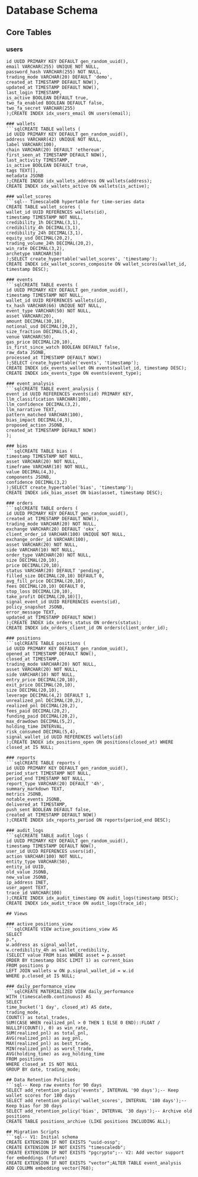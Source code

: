 # Database Schema

## Core Tables

### users
```sqlCREATE TABLE users (
id UUID PRIMARY KEY DEFAULT gen_random_uuid(),
email VARCHAR(255) UNIQUE NOT NULL,
password_hash VARCHAR(255) NOT NULL,
trading_mode VARCHAR(20) DEFAULT 'demo',
created_at TIMESTAMP DEFAULT NOW(),
updated_at TIMESTAMP DEFAULT NOW(),
last_login TIMESTAMP,
is_active BOOLEAN DEFAULT true,
two_fa_enabled BOOLEAN DEFAULT false,
two_fa_secret VARCHAR(255)
);CREATE INDEX idx_users_email ON users(email);

### wallets
```sqlCREATE TABLE wallets (
id UUID PRIMARY KEY DEFAULT gen_random_uuid(),
address VARCHAR(42) UNIQUE NOT NULL,
label VARCHAR(100),
chain VARCHAR(20) DEFAULT 'ethereum',
first_seen_at TIMESTAMP DEFAULT NOW(),
last_activity TIMESTAMP,
is_active BOOLEAN DEFAULT true,
tags TEXT[],
metadata JSONB
);CREATE INDEX idx_wallets_address ON wallets(address);
CREATE INDEX idx_wallets_active ON wallets(is_active);

### wallet_scores
```sql-- TimescaleDB hypertable for time-series data
CREATE TABLE wallet_scores (
wallet_id UUID REFERENCES wallets(id),
timestamp TIMESTAMP NOT NULL,
credibility_1h DECIMAL(3,1),
credibility_4h DECIMAL(3,1),
credibility_24h DECIMAL(3,1),
equity_usd DECIMAL(20,2),
trading_volume_24h DECIMAL(20,2),
win_rate DECIMAL(3,2),
archetype VARCHAR(50)
);SELECT create_hypertable('wallet_scores', 'timestamp');
CREATE INDEX idx_wallet_scores_composite ON wallet_scores(wallet_id, timestamp DESC);

### events
```sqlCREATE TABLE events (
id UUID PRIMARY KEY DEFAULT gen_random_uuid(),
timestamp TIMESTAMP NOT NULL,
wallet_id UUID REFERENCES wallets(id),
tx_hash VARCHAR(66) UNIQUE NOT NULL,
event_type VARCHAR(50) NOT NULL,
asset VARCHAR(20),
amount DECIMAL(30,10),
notional_usd DECIMAL(20,2),
size_fraction DECIMAL(5,4),
venue VARCHAR(50),
gas_price DECIMAL(20,10),
is_first_since_watch BOOLEAN DEFAULT false,
raw_data JSONB,
processed_at TIMESTAMP DEFAULT NOW()
);SELECT create_hypertable('events', 'timestamp');
CREATE INDEX idx_events_wallet ON events(wallet_id, timestamp DESC);
CREATE INDEX idx_events_type ON events(event_type);

### event_analysis
```sqlCREATE TABLE event_analysis (
event_id UUID REFERENCES events(id) PRIMARY KEY,
llm_classification VARCHAR(100),
llm_confidence DECIMAL(3,2),
llm_narrative TEXT,
pattern_matched VARCHAR(100),
bias_impact DECIMAL(4,3),
proposed_action JSONB,
created_at TIMESTAMP DEFAULT NOW()
);

### bias
```sqlCREATE TABLE bias (
timestamp TIMESTAMP NOT NULL,
asset VARCHAR(20) NOT NULL,
timeframe VARCHAR(10) NOT NULL,
value DECIMAL(4,3),
components JSONB,
confidence DECIMAL(3,2)
);SELECT create_hypertable('bias', 'timestamp');
CREATE INDEX idx_bias_asset ON bias(asset, timestamp DESC);

### orders
```sqlCREATE TABLE orders (
id UUID PRIMARY KEY DEFAULT gen_random_uuid(),
created_at TIMESTAMP DEFAULT NOW(),
trading_mode VARCHAR(20) NOT NULL,
exchange VARCHAR(20) DEFAULT 'okx',
client_order_id VARCHAR(100) UNIQUE NOT NULL,
exchange_order_id VARCHAR(100),
asset VARCHAR(20) NOT NULL,
side VARCHAR(10) NOT NULL,
order_type VARCHAR(20) NOT NULL,
size DECIMAL(20,10),
price DECIMAL(20,10),
status VARCHAR(20) DEFAULT 'pending',
filled_size DECIMAL(20,10) DEFAULT 0,
avg_fill_price DECIMAL(20,10),
fees DECIMAL(20,10) DEFAULT 0,
stop_loss DECIMAL(20,10),
take_profit DECIMAL(20,10)[],
signal_event_id UUID REFERENCES events(id),
policy_snapshot JSONB,
error_message TEXT,
updated_at TIMESTAMP DEFAULT NOW()
);CREATE INDEX idx_orders_status ON orders(status);
CREATE INDEX idx_orders_client_id ON orders(client_order_id);

### positions
```sqlCREATE TABLE positions (
id UUID PRIMARY KEY DEFAULT gen_random_uuid(),
opened_at TIMESTAMP DEFAULT NOW(),
closed_at TIMESTAMP,
trading_mode VARCHAR(20) NOT NULL,
asset VARCHAR(20) NOT NULL,
side VARCHAR(10) NOT NULL,
entry_price DECIMAL(20,10),
exit_price DECIMAL(20,10),
size DECIMAL(20,10),
leverage DECIMAL(4,2) DEFAULT 1,
unrealized_pnl DECIMAL(20,2),
realized_pnl DECIMAL(20,2),
fees_paid DECIMAL(20,2),
funding_paid DECIMAL(20,2),
max_drawdown DECIMAL(5,2),
holding_time INTERVAL,
risk_consumed DECIMAL(5,4),
signal_wallet_id UUID REFERENCES wallets(id)
);CREATE INDEX idx_positions_open ON positions(closed_at) WHERE closed_at IS NULL;

### reports
```sqlCREATE TABLE reports (
id UUID PRIMARY KEY DEFAULT gen_random_uuid(),
period_start TIMESTAMP NOT NULL,
period_end TIMESTAMP NOT NULL,
report_type VARCHAR(20) DEFAULT '4h',
summary_markdown TEXT,
metrics JSONB,
notable_events JSONB,
delivered_at TIMESTAMP,
push_sent BOOLEAN DEFAULT false,
created_at TIMESTAMP DEFAULT NOW()
);CREATE INDEX idx_reports_period ON reports(period_end DESC);

### audit_logs
```sqlCREATE TABLE audit_logs (
id UUID PRIMARY KEY DEFAULT gen_random_uuid(),
timestamp TIMESTAMP DEFAULT NOW(),
user_id UUID REFERENCES users(id),
action VARCHAR(100) NOT NULL,
entity_type VARCHAR(50),
entity_id UUID,
old_value JSONB,
new_value JSONB,
ip_address INET,
user_agent TEXT,
trace_id VARCHAR(100)
);CREATE INDEX idx_audit_timestamp ON audit_logs(timestamp DESC);
CREATE INDEX idx_audit_trace ON audit_logs(trace_id);

## Views

### active_positions_view
```sqlCREATE VIEW active_positions_view AS
SELECT
p.*,
w.address as signal_wallet,
w.credibility_4h as wallet_credibility,
(SELECT value FROM bias WHERE asset = p.asset
ORDER BY timestamp DESC LIMIT 1) as current_bias
FROM positions p
LEFT JOIN wallets w ON p.signal_wallet_id = w.id
WHERE p.closed_at IS NULL;

### daily_performance_view
```sqlCREATE MATERIALIZED VIEW daily_performance
WITH (timescaledb.continuous) AS
SELECT
time_bucket('1 day', closed_at) AS date,
trading_mode,
COUNT() as total_trades,
SUM(CASE WHEN realized_pnl > 0 THEN 1 ELSE 0 END)::FLOAT /
NULLIF(COUNT(), 0) as win_rate,
SUM(realized_pnl) as total_pnl,
AVG(realized_pnl) as avg_pnl,
MAX(realized_pnl) as best_trade,
MIN(realized_pnl) as worst_trade,
AVG(holding_time) as avg_holding_time
FROM positions
WHERE closed_at IS NOT NULL
GROUP BY date, trading_mode;

## Data Retention Policies
```sql-- Keep raw events for 90 days
SELECT add_retention_policy('events', INTERVAL '90 days');-- Keep wallet scores for 180 days
SELECT add_retention_policy('wallet_scores', INTERVAL '180 days');-- Keep bias for 30 days
SELECT add_retention_policy('bias', INTERVAL '30 days');-- Archive old positions
CREATE TABLE positions_archive (LIKE positions INCLUDING ALL);

## Migration Scripts
```sql-- V1: Initial schema
CREATE EXTENSION IF NOT EXISTS "uuid-ossp";
CREATE EXTENSION IF NOT EXISTS "timescaledb";
CREATE EXTENSION IF NOT EXISTS "pgcrypto";-- V2: Add vector support for embeddings (future)
CREATE EXTENSION IF NOT EXISTS "vector";ALTER TABLE event_analysis
ADD COLUMN embedding vector(768);
